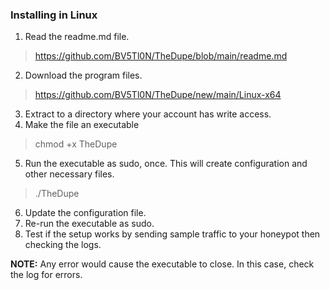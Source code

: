 ### Installing in Linux
1. Read the readme.md file.
> https://github.com/BV5Tl0N/TheDupe/blob/main/readme.md
2. Download the program files.
> https://github.com/BV5Tl0N/TheDupe/new/main/Linux-x64
3. Extract to a directory where your account has write access.
4. Make the file an executable
> chmod +x TheDupe
5. Run the executable as sudo, once. This will create configuration and other necessary files.
> ./TheDupe
6. Update the configuration file.
7. Re-run the executable as sudo.
8. Test if the setup works by sending sample traffic to your honeypot then checking the logs.

**NOTE:** Any error would cause the executable to close. In this case, check the log for errors.
